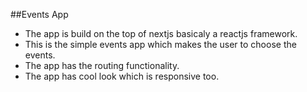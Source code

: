##Events App

* The app is build on the top of nextjs basicaly a reactjs framework.
* This is the simple events app which makes the user to choose the events.
* The app has the routing functionality.
* The app has cool look which is responsive too.

